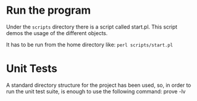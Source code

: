 Run the program
===============

Under the `scripts` directory there is a script called start.pl.
This script demos the usage of the different objects.

It has to be run from the home directory like:
`perl scripts/start.pl`

Unit Tests
==========

A standard directory structure for the project has been used, so,
in order to run the unit test suite, is enough to use the following command: prove -lv

